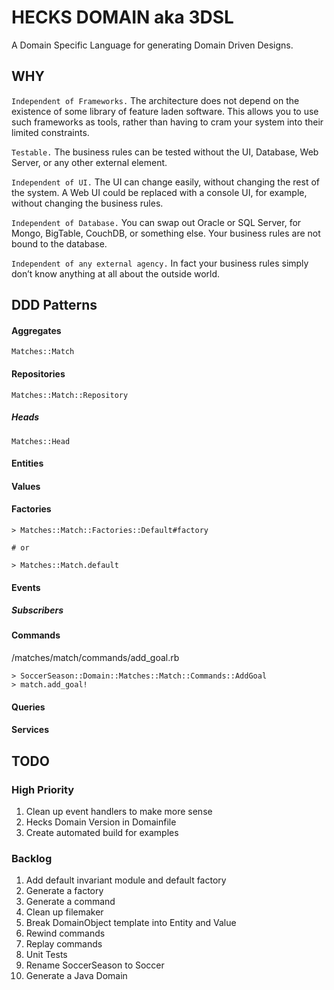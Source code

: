 # HECKS DOMAIN aka 3DSL
A Domain Specific Language for generating Domain Driven Designs.

## WHY
`Independent of Frameworks.` The architecture does not depend on the existence of some library of feature laden software. This allows you to use such frameworks as tools, rather than having to cram your system into their limited constraints.

`Testable.` The business rules can be tested without the UI, Database, Web Server, or any other external element.

`Independent of UI.` The UI can change easily, without changing the rest of the system. A Web UI could be replaced with a console UI, for example, without changing the business rules.
 
`Independent of Database.` You can swap out Oracle or SQL Server, for Mongo, BigTable, CouchDB, or something else. Your business rules are not bound to the database.

`Independent of any external agency.` In fact your business rules simply don’t know anything at all about the outside world.

## DDD Patterns

#### Aggregates

`Matches::Match`

#### Repositories

`Matches::Match::Repository`

##### Heads

`Matches::Head`

#### Entities

#### Values

#### Factories
```
> Matches::Match::Factories::Default#factory

# or

> Matches::Match.default
```

#### Events
##### Subscribers

#### Commands
/matches/match/commands/add_goal.rb
```
> SoccerSeason::Domain::Matches::Match::Commands::AddGoal
> match.add_goal!
```

#### Queries

#### Services

## TODO

### High Priority
1. Clean up event handlers to make more sense
1. Hecks Domain Version in Domainfile
1. Create automated build for examples

### Backlog
1. Add default invariant module and default factory
1. Generate a factory
1. Generate a command
1. Clean up filemaker
1. Break DomainObject template into Entity and Value
1. Rewind commands
1. Replay commands
1. Unit Tests
1. Rename SoccerSeason to Soccer
1. Generate a Java Domain